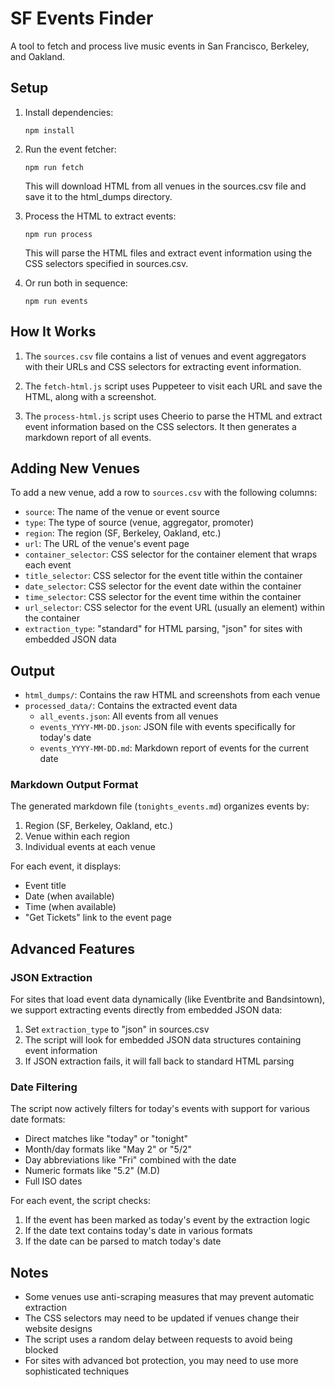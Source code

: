 # SF Events Finder

A tool to fetch and process live music events in San Francisco, Berkeley, and Oakland.

## Setup

1. Install dependencies:
   ```
   npm install
   ```

2. Run the event fetcher:
   ```
   npm run fetch
   ```
   This will download HTML from all venues in the sources.csv file and save it to the html_dumps directory.

3. Process the HTML to extract events:
   ```
   npm run process
   ```
   This will parse the HTML files and extract event information using the CSS selectors specified in sources.csv.

4. Or run both in sequence:
   ```
   npm run events
   ```

## How It Works

1. The `sources.csv` file contains a list of venues and event aggregators with their URLs and CSS selectors for extracting event information.

2. The `fetch-html.js` script uses Puppeteer to visit each URL and save the HTML, along with a screenshot.

3. The `process-html.js` script uses Cheerio to parse the HTML and extract event information based on the CSS selectors. It then generates a markdown report of all events.

## Adding New Venues

To add a new venue, add a row to `sources.csv` with the following columns:

- `source`: The name of the venue or event source
- `type`: The type of source (venue, aggregator, promoter)
- `region`: The region (SF, Berkeley, Oakland, etc.)
- `url`: The URL of the venue's event page
- `container_selector`: CSS selector for the container element that wraps each event
- `title_selector`: CSS selector for the event title within the container
- `date_selector`: CSS selector for the event date within the container
- `time_selector`: CSS selector for the event time within the container
- `url_selector`: CSS selector for the event URL (usually an <a> element) within the container
- `extraction_type`: "standard" for HTML parsing, "json" for sites with embedded JSON data

## Output

- `html_dumps/`: Contains the raw HTML and screenshots from each venue
- `processed_data/`: Contains the extracted event data
  - `all_events.json`: All events from all venues
  - `events_YYYY-MM-DD.json`: JSON file with events specifically for today's date
  - `events_YYYY-MM-DD.md`: Markdown report of events for the current date

### Markdown Output Format

The generated markdown file (`tonights_events.md`) organizes events by:
1. Region (SF, Berkeley, Oakland, etc.)
2. Venue within each region
3. Individual events at each venue

For each event, it displays:
- Event title
- Date (when available)
- Time (when available)
- "Get Tickets" link to the event page

## Advanced Features

### JSON Extraction

For sites that load event data dynamically (like Eventbrite and Bandsintown), we support extracting events directly from embedded JSON data:

1. Set `extraction_type` to "json" in sources.csv
2. The script will look for embedded JSON data structures containing event information
3. If JSON extraction fails, it will fall back to standard HTML parsing

### Date Filtering

The script now actively filters for today's events with support for various date formats:
- Direct matches like "today" or "tonight"
- Month/day formats like "May 2" or "5/2"
- Day abbreviations like "Fri" combined with the date
- Numeric formats like "5.2" (M.D)
- Full ISO dates

For each event, the script checks:
1. If the event has been marked as today's event by the extraction logic
2. If the date text contains today's date in various formats
3. If the date can be parsed to match today's date

## Notes

- Some venues use anti-scraping measures that may prevent automatic extraction
- The CSS selectors may need to be updated if venues change their website designs
- The script uses a random delay between requests to avoid being blocked
- For sites with advanced bot protection, you may need to use more sophisticated techniques